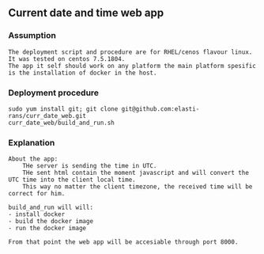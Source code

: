 ## Current date and time web app

### Assumption
    The deployment script and procedure are for RHEL/cenos flavour linux.
    It was tested on centos 7.5.1804.
    The app it self should work on any platform the main platform spesific 
    is the installation of docker in the host.

### Deployment procedure
    sudo yum install git; git clone git@github.com:elasti-rans/curr_date_web.git
    curr_date_web/build_and_run.sh

### Explanation
    About the app:
        THe server is sending the time in UTC.
        THe sent html contain the moment javascript and will convert the UTC time into the client local time.
        This way no matter the client timezone, the received time will be correct for him.

    build_and_run will will:
    - install docker
    - build the docker image
    - run the docker image
    
    From that point the web app will be accesiable through port 8000.
